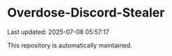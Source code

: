 # Overdose-Discord-Stealer

Last updated: 2025-07-08 05:57:17

This repository is automatically maintained.
